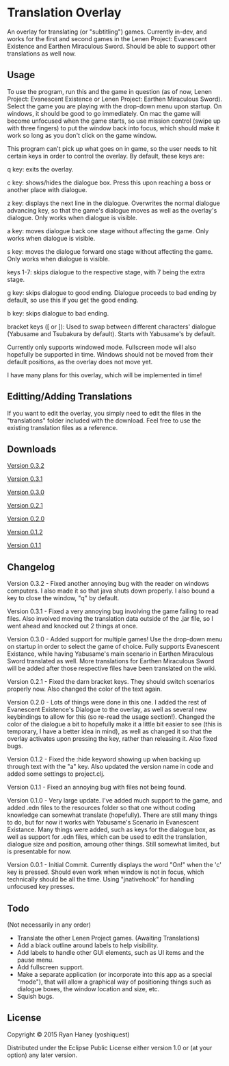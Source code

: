 # Translation Overlay

An overlay for translating (or "subtitling") games. Currently in-dev, and works for the first and second games in the Lenen Project: Evanescent Existence and Earthen Miraculous Sword. Should be able to support other translations as well now.

## Usage

To use the program, run this and the game in question (as of now, Lenen Project: Evanescent Existence or Lenen Project: Earthen Miraculous Sword). Select the game you are playing with the drop-down menu upon startup. On windows, it should be good to go immediately. On mac the game will become unfocused when the game starts, so use mission control (swipe up with three fingers) to put the window back into focus, which should make it work so long as you don't click on the game window.

This program can't pick up what goes on in game, so the user needs to hit certain keys in order to control the overlay. By default, these keys are:

q key: exits the overlay.

c key: shows/hides the dialogue box. Press this upon reaching a boss or another place with dialogue.

z key: displays the next line in the dialogue. Overwrites the normal dialogue advancing key, so that the game's dialogue moves as well as the overlay's dialogue. Only works when dialogue is visible.

a key: moves dialogue back one stage without affecting the game. Only works when dialogue is visible.

s key: moves the dialogue forward one stage without affecting the game. Only works when dialogue is visible.

keys 1-7: skips dialogue to the respective stage, with 7 being the extra stage.

g key: skips dialogue to good ending. Dialogue proceeds to bad ending by default, so use this if you get the good ending.

b key: skips dialogue to bad ending.

bracket keys ([ or ]): Used to swap between different characters' dialogue (Yabusame and Tsubakura by default). Starts with Yabusame's by default.

Currently only supports windowed mode. Fullscreen mode will also hopefully be supported in time. Windows should not be moved from their default positions, as the overlay does not move yet.

I have many plans for this overlay, which will be implemented in time!

## Editting/Adding Translations

If you want to edit the overlay, you simply need to edit the files in the "translations" folder included with the download. Feel free to use the existing translation files as a reference.

## Downloads

[Version 0.3.2](http://bit.ly/1I3Ws7Q "Version 0.3.2 Download")

[Version 0.3.1](http://bit.ly/1zkKK5B "Version 0.3.1 Download")

[Version 0.3.0](http://bit.ly/1OKLd86 "Version 0.3.0 Download")

[Version 0.2.1](http://bit.ly/1OA4IAc "Version 0.2.1 Download")

[Version 0.2.0](http://bit.ly/1zZqG3z "Version 0.2.0 Download")

[Version 0.1.2](http://bit.ly/1DrQ7MK "Version 0.1.2 Download")

[Version 0.1.1](http://bit.ly/1d9BY0x "Version 0.1.1 Download")

## Changelog

Version 0.3.2 - Fixed another annoying bug with the reader on windows computers. I also made it so that java shuts down properly. I also bound a key to close the window, "q" by default.

Version 0.3.1 - Fixed a very annoying bug involving the game failing to read files. Also involved moving the translation data outside of the .jar file, so I went ahead and knocked out 2 things at once.

Version 0.3.0 - Added support for multiple games! Use the drop-down menu on startup in order to select the game of choice. Fully supports Evanescent Existance, while having Yabusame's main scenario in Earthen Miraculous Sword translated as well. More translations for Earthen Miraculous Sword will be added after those respective files have been translated on the wiki.

Version 0.2.1 - Fixed the darn bracket keys. They should switch scenarios properly now. Also changed the color of the text again.

Version 0.2.0 - Lots of things were done in this one. I added the rest of Evanescent Existence's Dialogue to the overlay, as well as several new keybindings to allow for this (so re-read the usage section!). Changed the color of the dialogue a bit to hopefully make it a little bit easier to see (this is temporary, I have a better idea in mind), as well as changed it so that the overlay activates upon pressing the key, rather than releasing it. Also fixed bugs.

Version 0.1.2 - Fixed the :hide keyword showing up when backing up through text with the "a" key. Also updated the version name in code and added some settings to project.clj.

Version 0.1.1 - Fixed an annoying bug with files not being found.

Version 0.1.0 - Very large update. I've added much support to the game, and added .edn files to the resources folder so that one without coding knowledge can somewhat translate (hopefully). There are still many things to do, but for now it works with Yabusame's Scenario in Evanescent Existance. Many things were added, such as keys for the dialogue box, as well as support for .edn files, which can be used to edit the translation, dialogue size and position, amoung other things. Still somewhat limited, but is presentable for now.

Version 0.0.1 - Initial Commit. Currently displays the word "On!" when the 'c' key is pressed. Should even work when window is not in focus, which technically should be all the time. Using "jnativehook" for handling unfocused key presses.

## Todo

(Not necessarily in any order)

- Translate the other Lenen Project games. (Awaiting Translations)
- Add a black outline around labels to help visibility.
- Add labels to handle other GUI elements, such as UI items and the pause menu.
- Add fullscreen support.
- Make a separate application (or incorporate into this app as a special "mode"), that will allow a graphical way of positioning things such as dialogue boxes, the window location and size, etc.
- Squish bugs.

## License

Copyright © 2015 Ryan Haney (yoshiquest)

Distributed under the Eclipse Public License either version 1.0 or (at
your option) any later version.
